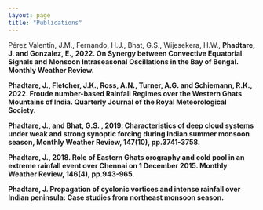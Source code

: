 ```yaml
---
layout: page
title: "Publications"
---
```


Pérez Valentín, J.M., Fernando, H.J., Bhat, G.S., Wijesekera, H.W., <b>Phadtare, J.<b> and Gonzalez, E., 2022. On Synergy between Convective Equatorial Signals and Monsoon Intraseasonal Oscillations in the Bay of Bengal. Monthly Weather Review.

<b>Phadtare, J.<b>, Fletcher, J.K., Ross, A.N., Turner, A.G. and Schiemann, R.K., 2022. Froude number-based
Rainfall Regimes over the Western Ghats Mountains of India. Quarterly Journal of the Royal Meteorological
Society. 

Phadtare, J., and Bhat, G.S. , 2019. Characteristics of deep cloud systems under weak and strong synoptic
forcing during Indian summer monsoon season, Monthly Weather Review, 147(10), pp.3741-3758.

Phadtare, J., 2018. Role of Eastern Ghats orography and cold pool in an extreme rainfall event over Chennai
on 1 December 2015. Monthly Weather Review, 146(4), pp.943-965.

Phadtare, J. Propagation of cyclonic vortices and intense rainfall over Indian peninsula: Case studies from
northeast monsoon season.
